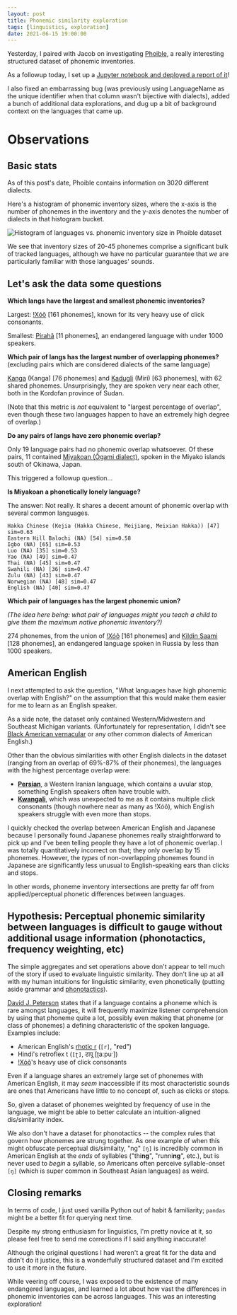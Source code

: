 ```yaml
---
layout: post
title: Phonemic similarity exploration
tags: [linguistics, exploration]
date: 2021-06-15 19:00:00
---
```


Yesterday, I paired with Jacob on investigating [Phoible](https://phoible.github.io/), a really interesting structured dataset of phonemic inventories.

As a followup today, I set up a [Jupyter notebook and deployed a report of it](https://rfong.github.io/rc-sandbox/phonetics/phoible.html)!

I also fixed an embarrassing bug (was previously using LanguageName as the unique identifier when that column wasn't bijective with dialects), added a bunch of additional data explorations, and dug up a bit of background context on the languages that came up.

# Observations

## Basic stats

As of this post's date, Phoible contains information on 3020 different dialects.

Here's a histogram of phonemic inventory sizes, where the x-axis is the number of phonemes in the inventory and the y-axis denotes the number of dialects in that histogram bucket.

<img alt="Histogram of languages vs. phonemic inventory size in Phoible dataset" src="{{site.baseurl}}/assets/images/2021-06-15-phoneme-hist.png" />

We see that inventory sizes of 20-45 phonemes comprise a significant bulk of tracked languages, although we have no particular guarantee that *we* are particularly familiar with those languages' sounds.

## Let's ask the data some questions

**Which langs have the largest and smallest phonemic inventories?**

Largest: [!Xóõ](https://en.wikipedia.org/wiki/Taa_language) [161 phonemes], known for its very heavy use of click consonants.

Smallest: [Pirahã](https://en.wikipedia.org/wiki/Pirah%C3%A3_language) [11 phonemes], an endangered language with under 1000 speakers.

**Which pair of langs has the largest number of overlapping phonemes?** (excluding pairs which are considered dialects of the same language)

[Kanga](https://en.wikipedia.org/wiki/Kanga_language) (Kanga) [76 phonemes] and [Kadugli](https://en.wikipedia.org/wiki/Kadugli_language) (Miri) [63 phonemes], with 62 shared phonemes. Unsurprisingly, they are spoken very near each other, both in the Kordofan province of Sudan.

(Note that this metric is *not* equivalent to "largest percentage of overlap", even though these two languages happen to have an extremely high degree of overlap.)

**Do any pairs of langs have zero phonemic overlap?**

Only 19 language pairs had no phonemic overlap whatsoever. Of these pairs, 11 contained [Miyakoan (Ōgami dialect)](https://en.wikipedia.org/wiki/Miyakoan_language), spoken in the Miyako islands south of Okinawa, Japan.

This triggered a followup question...

**Is Miyakoan a phonetically lonely language?**

The answer: Not really. It shares a decent amount of phonemic overlap with several common languages.
```
Hakka Chinese (Kejia (Hakka Chinese, Meijiang, Meixian Hakka)) [47] sim=0.63
Eastern Hill Balochi (NA) [54] sim=0.58
Igbo (NA) [65] sim=0.53
Luo (NA) [35] sim=0.53
Yao (NA) [49] sim=0.47
Thai (NA) [45] sim=0.47
Swahili (NA) [36] sim=0.47
Zulu (NA) [43] sim=0.47
Norwegian (NA) [48] sim=0.47
English (NA) [40] sim=0.47
```

**Which pair of languages has the largest phonemic union?**

*(The idea here being: what pair of languages might you teach a child to give them the maximum native phonemic inventory?)*

274 phonemes, from the union of [!Xóõ](https://en.wikipedia.org/wiki/Taa_language) [161 phonemes] and [Kildin Saami](https://en.wikipedia.org/wiki/Kildin_Sami) [128 phonemes], an endangered language spoken in Russia by less than 1000 speakers.

## American English

I next attempted to ask the question, "What languages have high phonemic overlap with English?" on the assumption that this would make them easier for me to learn as an English speaker.

As a side note, the dataset only contained Western/Midwestern and Southeast Michigan variants. (Unfortunately for representation, I didn't see [Black American vernacular](https://en.wikipedia.org/wiki/African-American_Vernacular_English) or any other common dialects of American English.)

Other than the obvious similarities with other English dialects in the dataset (ranging from an overlap of 69%-87% of their phonemes), the languages with the highest percentage overlap were:
- [**Persian**](https://en.wikipedia.org/wiki/Persian_language), a Western Iranian language, which contains a uvular stop, something English speakers often have trouble with.
- [**Kwangali**](https://en.wikipedia.org/wiki/Kwangali_language), which was unexpected to me as it contains multiple click consonants (though nowhere near as many as ǃXóõ), which English speakers struggle with even more than stops.

I quickly checked the overlap between American English and Japanese because I personally found Japanese phonemes really straightforward to pick up and I've been telling people they have a lot of phonemic overlap. I was totally quantitatively incorrect on that; they only overlap by 15 phonemes. However, the *types* of non-overlapping phonemes found in Japanese are significantly less unusual to English-speaking ears than clicks and stops.

In other words, phoneme inventory intersections are pretty far off from applied/perceptual phonetic differences between languages.


## Hypothesis: Perceptual phonemic similarity between languages is difficult to gauge without additional usage information (phonotactics, frequency weighting, etc)

The simple aggregates and set operations above don't appear to tell much of the story if used to evaluate linguistic similarity. They don't line up at all with my human intuitions for linguistic similarity, even phonetically (putting aside grammar and [phonotactics](https://en.wikipedia.org/wiki/Phonotactics)).

[David J. Peterson](https://artoflanguageinvention.com/) states that if a language contains a phoneme which is rare amongst languages, it will frequently maximize listener comprehension by using that phoneme quite a lot, possibly even making that phoneme (or class of phonemes) a defining characteristic of the spoken language. Examples include:
- American English's [rhotic r](https://en.wikipedia.org/wiki/Rhoticity_in_English) (`[r]`, "**r**ed")
- Hindi's retroflex t (`[ʈ]`, टापू [ʈaːpuˑ])
- [ǃXóõ](https://omniglot.com/writing/taa.htm)'s heavy use of click consonants

Even if a language shares an extremely large set of phonemes with American English, it may *seem* inaccessible if its most characteristic sounds are ones that Americans have little to no concept of, such as clicks or stops.

So, given a dataset of phonemes weighted by frequency of use in the language, we might be able to better calculate an intuition-aligned dis/similarity index.

We also don't have a dataset for phonotactics -- the complex rules that govern how phonemes are strung together. As one example of when this might obfuscate perceptual dis/similaity, "ng" `[ŋ]` is incredibly common in American English at the *ends* of syllables ("thi**ng**", "runni**ng**", etc.), but is never used to *begin* a syllable, so Americans often perceive syllable-onset `[ŋ]` (which is super common in Southeast Asian languages) as weird.


## Closing remarks

In terms of code, I just used vanilla Python out of habit & familiarity; `pandas` might be a better fit for querying next time.

Despite my strong enthusiasm for linguistics, I'm pretty novice at it, so please feel free to send me corrections if I said anything inaccurate!

Although the original questions I had weren't a great fit for the data and didn't do it justice, this is a wonderfully structured dataset and I'm excited to use it more in the future.

While veering off course, I was exposed to the existence of many endangered languages, and learned a lot about how vast the differences in phonemic inventories can be across languages. This was an interesting exploration!
